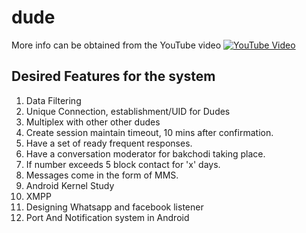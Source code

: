 # dude
More info can be obtained from the YouTube video
[![YouTube Video](https://img.youtube.com/vi/Sg_G6Nmt/0.jpg)](https://www.youtube.com/watch?v=Sg_G6Nmt)
## Desired Features for the system
1.  Data Filtering
2.  Unique Connection, establishment/UID for Dudes
3.  Multiplex with other other dudes
4.  Create session maintain timeout, 10 mins after confirmation.
5.  Have a set of ready frequent responses.
6.  Have a conversation moderator for bakchodi taking place.
7.  If number exceeds 5 block contact for 'x' days.
8.  Messages come in the form of MMS.
9.  Android Kernel Study
10. XMPP
11. Designing Whatsapp and facebook listener
12. Port And Notification system in Android
